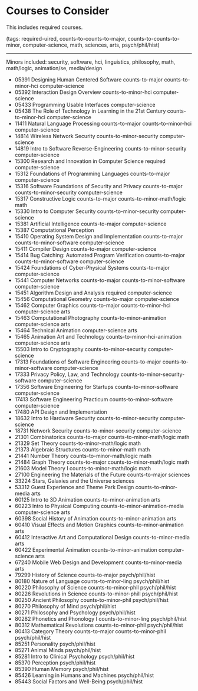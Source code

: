 # Courses to Consider

This includes required courses.

(tags: required-uired, counts-to-counts-to-major, counts-to-counts-to-minor, computer-science, math, sciences, arts, psych/phil/hist)

---

Minors included: security, software, hci, linguistics, philosophy, math, math/logic, animation/se, media/design

- 05391 Designing Human Centered Software counts-to-major counts-to-minor-hci computer-science
- 05392 Interaction Design Overview counts-to-minor-hci computer-science
- 05433 Programming Usable Interfaces computer-science
- 05438 The Role of Technology in Learning in the 21st Century counts-to-minor-hci computer-science
- 11411 Natural Language Processing counts-to-major counts-to-minor-hci computer-science
- 14814 Wireless Network Security counts-to-minor-security computer-science
- 14819 Intro to Software Reverse-Engineering counts-to-minor-security computer-science
- 15300 Research and Innovation in Computer Science required computer-science
- 15312 Foundations of Programming Languages counts-to-major computer-science
- 15316 Software Foundations of Security and Privacy counts-to-major counts-to-minor-security computer-science
- 15317 Constructive Logic counts-to-major counts-to-minor-math/logic math
- 15330 Intro to Computer Security counts-to-minor-security computer-science
- 15381 Artificial Intelligence counts-to-major computer-science
- 15387 Computational Perception
- 15410 Operating System Design and Implementation counts-to-major counts-to-minor-software computer-science
- 15411 Compiler Design counts-to-major computer-science
- 15414 Bug Catching: Automated Program Verification counts-to-major counts-to-minor-software computer-science
- 15424 Foundations of Cyber-Physical Systems counts-to-major computer-science
- 15441 Computer Networks counts-to-major counts-to-minor-software computer-science
- 15451 Algorithm Design and Analysis required computer-science
- 15456 Computational Geometry counts-to-major computer-science
- 15462 Computer Graphics counts-to-major counts-to-minor-hci computer-science arts
- 15463 Computational Photography counts-to-minor-animation computer-science arts
- 15464 Technical Animation computer-science arts
- 15465 Animation Art and Technology counts-to-minor-hci-animation computer-science arts
- 15503 Intro to Cryptography counts-to-minor-security computer-science
- 17313 Foundations of Software Engineering counts-to-major counts-to-minor-software computer-science
- 17333 Privacy Policy, Law, and Technology counts-to-minor-security-software computer-science
- 17356 Software Engineering for Startups counts-to-minor-software computer-science
- 17413 Software Engineering Practicum counts-to-minor-software computer-science
- 17480 API Design and Implementation
- 18632 Intro to Hardware Security counts-to-minor-security computer-science
- 18731 Network Security counts-to-minor-security computer-science
- 21301 Combinatorics counts-to-major counts-to-minor-math/logic math
- 21329 Set Theory counts-to-minor-math/logic math
- 21373 Algebraic Structures counts-to-minor-math math
- 21441 Number Theory counts-to-minor-math/logic math
- 21484 Graph Theory counts-to-major counts-to-minor-math/logic math
- 21603 Model Theory I counts-to-minor-math/logic math
- 27100 Engineering the Materials of the Future counts-to-major sciences
- 33224 Stars, Galaxies and the Universe sciences
- 53312 Guest Experience and Theme Park Design counts-to-minor-media arts
- 60125 Intro to 3D Animation counts-to-minor-animation arts
- 60223 Intro to Physical Computing counts-to-minor-animation-media computer-science arts
- 60398 Social History of Animation counts-to-minor-animation arts
- 60410 Visual Effects and Motion Graphics counts-to-minor-animation arts
- 60412 Interactive Art and Computational Design counts-to-minor-media arts
- 60422 Experimental Animation counts-to-minor-animation computer-science arts
- 67240 Mobile Web Design and Development counts-to-minor-media arts
- 79299 History of Science counts-to-major psych/phil/hist
- 80180 Nature of Language counts-to-minor-ling psych/phil/hist
- 80220 Philosophy of Science counts-to-minor-phil psych/phil/hist
- 80226 Revolutions in Science counts-to-minor-phill psych/phil/hist
- 80250 Ancient Philosophy counts-to-minor-phil psych/phil/hist
- 80270 Philosophy of Mind psych/phil/hist
- 80271 Philosophy and Psychology psych/phil/hist
- 80282 Phonetics and Phonology I counts-to-minor-ling psych/phil/hist
- 80312 Mathematical Revolutions counts-to-minor-phil psych/phil/hist
- 80413 Category Theory counts-to-major counts-to-minor-phil psych/phil/hist
- 85251 Personality psych/phil/hist
- 85271 Animal Minds psych/phil/hist
- 85281 Intro to Clinical Psychology psych/phil/hist
- 85370 Perception psych/phil/hist
- 85390 Human Memory psych/phil/hist
- 85426 Learning in Humans and Machines psych/phil/hist
- 85443 Social Factors and Well-Being psych/phil/hist
